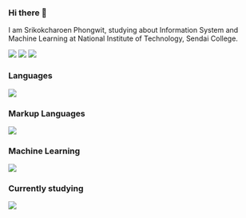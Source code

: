 ### Hi there 👋
I am Srikokcharoen Phongwit, studying about Information System and Machine Learning at National Institute of Technology, Sendai College.

![](https://github-profile-summary-cards.vercel.app/api/cards/profile-details?username=bamboo51)
![](https://github-profile-summary-cards.vercel.app/api/cards/stats?username=bamboo51)
![](https://github-profile-summary-cards.vercel.app/api/cards/repos-per-language?username=bamboo51)

### Languages
![](https://skillicons.dev/icons?i=c,cpp,java,py)

### Markup Languages
![](https://skillicons.dev/icons?i=html,css)

### Machine Learning
![](https://skillicons.dev/icons?i=tensorflow,pytorch)

### Currently studying
![](https://skillicons.dev/icons?i=javascript,typescript,nextjs,django)